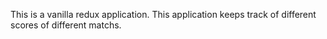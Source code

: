 This is a vanilla redux application. This application keeps track of different scores of different matchs.